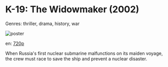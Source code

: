 # K-19: The Widowmaker (2002)

Genres: thriller, drama, history, war

![poster](http://image.tmdb.org/t/p/w500/5JxDeglx5aLaXgkutINmkeOujXa.jpg)

en:
  [720p](magnet:?xt=urn:btih:0700804473312BE203385B28F1CAE2640E9D33AA&tr=udp://glotorrents.pw:6969/announce&tr=udp://tracker.opentrackr.org:1337/announce&tr=udp://torrent.gresille.org:80/announce&tr=udp://tracker.openbittorrent.com:80&tr=udp://tracker.coppersurfer.tk:6969&tr=udp://tracker.leechers-paradise.org:6969&tr=udp://p4p.arenabg.ch:1337&tr=udp://tracker.internetwarriors.net:1337)
  


When Russia's first nuclear submarine malfunctions on its maiden voyage, the crew must race to save the ship and prevent a nuclear disaster.